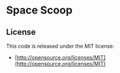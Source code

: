 Space Scoop
========


License
-------

This code is released under the MIT license:

- [http://opensource.org/licenses/MIT](http://opensource.org/licenses/MIT)
